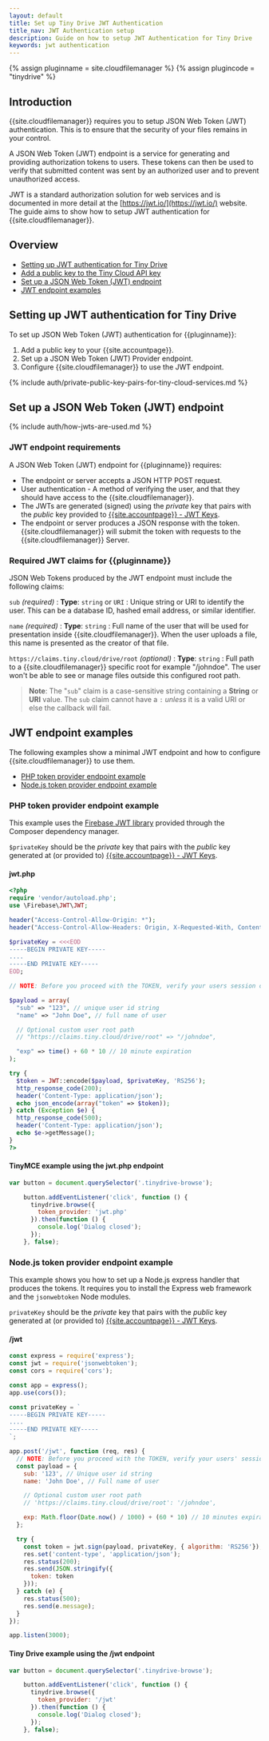 ```yaml
---
layout: default
title: Set up Tiny Drive JWT Authentication
title_nav: JWT Authentication setup
description: Guide on how to setup JWT Authentication for Tiny Drive
keywords: jwt authentication
---
```


{% assign pluginname = site.cloudfilemanager %}
{% assign plugincode = "tinydrive" %}
## Introduction

{{site.cloudfilemanager}} requires you to setup JSON Web Token (JWT) authentication. This is to ensure that the security of your files remains in your control.

A JSON Web Token (JWT) endpoint is a service for generating and providing authorization tokens to users. These tokens can then be used to verify that submitted content was sent by an authorized user and to prevent unauthorized access.

JWT is a standard authorization solution for web services and is documented in more detail at the [https://jwt.io/](https://jwt.io/) website. The guide aims to show how to setup JWT authentication for {{site.cloudfilemanager}}.

## Overview

- [Setting up JWT authentication for Tiny Drive](#settingupjwtauthenticationfortinydrive)
- [Add a public key to the Tiny Cloud API key](#addapublickeytothetinycloudapikey)
- [Set up a JSON Web Token (JWT) endpoint](#setupajsonwebtokenjwtendpoint)
- [JWT endpoint examples](#jwtendpointexamples)

## Setting up JWT authentication for Tiny Drive

To set up JSON Web Token (JWT) authentication for {{pluginname}}:

1. Add a public key to your {{site.accountpage}}.
1. Set up a JSON Web Token (JWT) Provider endpoint.
1. Configure {{site.cloudfilemanager}} to use the JWT endpoint.

{% include auth/private-public-key-pairs-for-tiny-cloud-services.md %}

## Set up a JSON Web Token (JWT) endpoint

{% include auth/how-jwts-are-used.md %}

### JWT endpoint requirements

A JSON Web Token (JWT) endpoint for {{pluginname}} requires:

- The endpoint or server accepts a JSON HTTP POST request.
- User authentication - A method of verifying the user, and that they should have access to the {{site.cloudfilemanager}}.
- The JWTs are generated (signed) using the _private_ key that pairs with the _public_ key provided to [{{site.accountpage}} - JWT Keys]({{site.accountpageurl}}/jwt/).
- The endpoint or server produces a JSON response with the token. {{site.cloudfilemanager}} will submit the token with requests to the {{site.cloudfilemanager}} Server.

### Required JWT claims for {{pluginname}}

JSON Web Tokens produced by the JWT endpoint must include the following claims:

`sub` _(required)_
: **Type**: `string` or `URI`
: Unique string or URI to identify the user. This can be a database ID, hashed email address, or similar identifier.

`name` _(required)_
: **Type**: `string`
: Full name of the user that will be used for presentation inside {{site.cloudfilemanager}}. When the user uploads a file, this name is presented as the creator of that file.

`https://claims.tiny.cloud/drive/root` _(optional)_
: **Type**: `string`
: Full path to a {{site.cloudfilemanager}} specific root for example "/johndoe". The user won't be able to see or manage files outside this configured root path.

> **Note**: The "`sub`" claim is a case-sensitive string containing a **String** or **URI** value. The `sub` claim cannot have a `:` *unless* it is a valid URI or else the callback will fail.

## JWT endpoint examples

The following examples show a minimal JWT endpoint and how to configure {{site.cloudfilemanager}} to use them.

- [PHP token provider endpoint example](#phptokenproviderendpointexample)
- [Node.js token provider endpoint example](#nodejstokenproviderendpointexample)

### PHP token provider endpoint example

This example uses the [Firebase JWT library](https://github.com/firebase/php-jwt) provided through the Composer dependency manager.

`$privateKey` should be the _private_ key that pairs with the _public_ key generated at (or provided to) [{{site.accountpage}} - JWT Keys]({{site.accountpageurl}}/jwt/).

#### jwt.php

```php
<?php
require 'vendor/autoload.php';
use \Firebase\JWT\JWT;

header("Access-Control-Allow-Origin: *");
header("Access-Control-Allow-Headers: Origin, X-Requested-With, Content-Type, Accept");

$privateKey = <<<EOD
-----BEGIN PRIVATE KEY-----
....
-----END PRIVATE KEY-----
EOD;

// NOTE: Before you proceed with the TOKEN, verify your users session or access.

$payload = array(
  "sub" => "123", // unique user id string
  "name" => "John Doe", // full name of user

  // Optional custom user root path
  // "https://claims.tiny.cloud/drive/root" => "/johndoe",

  "exp" => time() + 60 * 10 // 10 minute expiration
);

try {
  $token = JWT::encode($payload, $privateKey, 'RS256');
  http_response_code(200);
  header('Content-Type: application/json');
  echo json_encode(array("token" => $token));
} catch (Exception $e) {
  http_response_code(500);
  header('Content-Type: application/json');
  echo $e->getMessage();
}
?>
```

#### TinyMCE example using the jwt.php endpoint

```js
var button = document.querySelector('.tinydrive-browse');

    button.addEventListener('click', function () {
      tinydrive.browse({
        token_provider: 'jwt.php'
      }).then(function () {
        console.log('Dialog closed');
      });
    }, false);
```

### Node.js token provider endpoint example

This example shows you how to set up a Node.js express handler that produces the tokens. It requires you to install the Express web framework and the `jsonwebtoken` Node modules.

`privateKey` should be the _private_ key that pairs with the _public_ key generated at (or provided to) [{{site.accountpage}} - JWT Keys]({{site.accountpageurl}}/jwt/).

#### /jwt

```js
const express = require('express');
const jwt = require('jsonwebtoken');
const cors = require('cors');

const app = express();
app.use(cors());

const privateKey = `
-----BEGIN PRIVATE KEY-----
....
-----END PRIVATE KEY-----
`;

app.post('/jwt', function (req, res) {
  // NOTE: Before you proceed with the TOKEN, verify your users' session or access.
  const payload = {
    sub: '123', // Unique user id string
    name: 'John Doe', // Full name of user

    // Optional custom user root path
    // 'https://claims.tiny.cloud/drive/root': '/johndoe',

    exp: Math.floor(Date.now() / 1000) + (60 * 10) // 10 minutes expiration
  };

  try {
    const token = jwt.sign(payload, privateKey, { algorithm: 'RS256'});
    res.set('content-type', 'application/json');
    res.status(200);
    res.send(JSON.stringify({
      token: token
    }));
  } catch (e) {
    res.status(500);
    res.send(e.message);
  }
});

app.listen(3000);
```

#### Tiny Drive example using the /jwt endpoint

```js
var button = document.querySelector('.tinydrive-browse');

    button.addEventListener('click', function () {
      tinydrive.browse({
        token_provider: '/jwt'
      }).then(function () {
        console.log('Dialog closed');
      });
    }, false);
```

